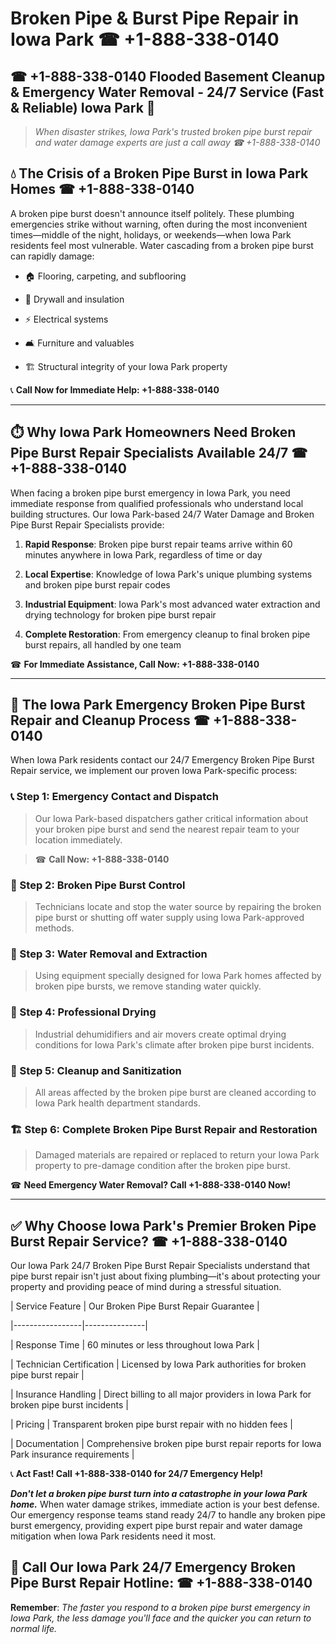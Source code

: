 # Broken Pipe & Burst Pipe Repair in Iowa Park ☎ +1-888-338-0140  
## ☎ +1-888-338-0140 Flooded Basement Cleanup & Emergency Water Removal - 24/7 Service (Fast & Reliable) Iowa Park 🚨  

> *When disaster strikes, Iowa Park's trusted broken pipe burst repair and water damage experts are just a call away ☎ +1-888-338-0140*  

## 💧 The Crisis of a Broken Pipe Burst in Iowa Park Homes ☎ +1-888-338-0140  

A broken pipe burst doesn't announce itself politely. These plumbing emergencies strike without warning, often during the most inconvenient times—middle of the night, holidays, or weekends—when Iowa Park residents feel most vulnerable. Water cascading from a broken pipe burst can rapidly damage:  

* 🏠 Flooring, carpeting, and subflooring  
* 🧱 Drywall and insulation  
* ⚡ Electrical systems  
* 🛋️ Furniture and valuables  
* 🏗️ Structural integrity of your Iowa Park property  

📞 **Call Now for Immediate Help: +1-888-338-0140**  

---  

## ⏱️ Why Iowa Park Homeowners Need Broken Pipe Burst Repair Specialists Available 24/7 ☎ +1-888-338-0140  

When facing a broken pipe burst emergency in Iowa Park, you need immediate response from qualified professionals who understand local building structures. Our Iowa Park-based 24/7 Water Damage and Broken Pipe Burst Repair Specialists provide:  

1. **Rapid Response**: Broken pipe burst repair teams arrive within 60 minutes anywhere in Iowa Park, regardless of time or day  
2. **Local Expertise**: Knowledge of Iowa Park's unique plumbing systems and broken pipe burst repair codes  
3. **Industrial Equipment**: Iowa Park's most advanced water extraction and drying technology for broken pipe burst repair  
4. **Complete Restoration**: From emergency cleanup to final broken pipe burst repairs, all handled by one team  

☎ **For Immediate Assistance, Call Now: +1-888-338-0140**  

---  

## 🔧 The Iowa Park Emergency Broken Pipe Burst Repair and Cleanup Process ☎ +1-888-338-0140  

When Iowa Park residents contact our 24/7 Emergency Broken Pipe Burst Repair service, we implement our proven Iowa Park-specific process:  

### 📞 Step 1: Emergency Contact and Dispatch  
> Our Iowa Park-based dispatchers gather critical information about your broken pipe burst and send the nearest repair team to your location immediately.  
> ☎ **Call Now: +1-888-338-0140**  

### 🚿 Step 2: Broken Pipe Burst Control  
> Technicians locate and stop the water source by repairing the broken pipe burst or shutting off water supply using Iowa Park-approved methods.  

### 🌊 Step 3: Water Removal and Extraction  
> Using equipment specially designed for Iowa Park homes affected by broken pipe bursts, we remove standing water quickly.  

### 💨 Step 4: Professional Drying  
> Industrial dehumidifiers and air movers create optimal drying conditions for Iowa Park's climate after broken pipe burst incidents.  

### 🧼 Step 5: Cleanup and Sanitization  
> All areas affected by the broken pipe burst are cleaned according to Iowa Park health department standards.  

### 🏗️ Step 6: Complete Broken Pipe Burst Repair and Restoration  
> Damaged materials are repaired or replaced to return your Iowa Park property to pre-damage condition after the broken pipe burst.  

☎ **Need Emergency Water Removal? Call +1-888-338-0140 Now!**  

---  

## ✅ Why Choose Iowa Park's Premier Broken Pipe Burst Repair Service? ☎ +1-888-338-0140  

Our Iowa Park 24/7 Broken Pipe Burst Repair Specialists understand that pipe burst repair isn't just about fixing plumbing—it's about protecting your property and providing peace of mind during a stressful situation.  

| Service Feature | Our Broken Pipe Burst Repair Guarantee |  
|-----------------|---------------|  
| Response Time | 60 minutes or less throughout Iowa Park |  
| Technician Certification | Licensed by Iowa Park authorities for broken pipe burst repair |  
| Insurance Handling | Direct billing to all major providers in Iowa Park for broken pipe burst incidents |  
| Pricing | Transparent broken pipe burst repair with no hidden fees |  
| Documentation | Comprehensive broken pipe burst repair reports for Iowa Park insurance requirements |  

📞 **Act Fast! Call +1-888-338-0140 for 24/7 Emergency Help!**  

***Don't let a broken pipe burst turn into a catastrophe in your Iowa Park home.*** When water damage strikes, immediate action is your best defense. Our emergency response teams stand ready 24/7 to handle any broken pipe burst emergency, providing expert pipe burst repair and water damage mitigation when Iowa Park residents need it most.  

## 📱 Call Our Iowa Park 24/7 Emergency Broken Pipe Burst Repair Hotline: ☎ +1-888-338-0140  

**Remember**: *The faster you respond to a broken pipe burst emergency in Iowa Park, the less damage you'll face and the quicker you can return to normal life.*